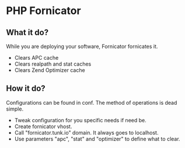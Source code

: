 PHP Fornicator
===============

What it do?
------------

While you are deploying your software, Fornicator fornicates it.

* Clears APC cache
* Clears realpath and stat caches
* Clears Zend Optimizer cache

How it do?
-----------

Configurations can be found in conf. The method of operations is dead simple.

* Tweak configuration for you specific needs if need be.
* Create fornicator vhost.
* Call "fornicator.tunk.io" domain. It always goes to localhost.
* Use parameters "apc", "stat" and "optimizer" to define what to clear.

